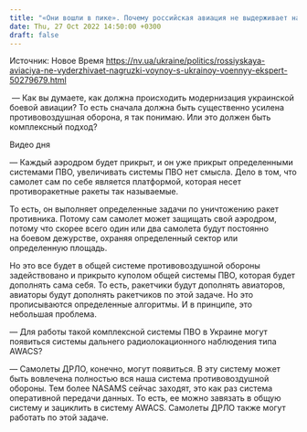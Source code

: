 ```yaml
---
title: "«Они вошли в пике». Почему российская авиация не выдерживает нагрузок войной с Украиной — объясняет эксперт"
date: Thu, 27 Oct 2022 14:50:00 +0300
draft: false
---
```

Источник: Новое Время https://nv.ua/ukraine/politics/rossiyskaya-aviaciya-ne-vyderzhivaet-nagruzki-voynoy-s-ukrainoy-voennyy-ekspert-50279679.html


 — Как вы думаете, как должна происходить модернизация украинской боевой авиации? То есть сначала должна быть существенно усилена противовоздушная оборона, я так понимаю. Или это должен быть комплексный подход?

 Видео дня   

— Каждый аэродром будет прикрыт, и он уже прикрыт определенными системами ПВО, увеличивать системы ПВО нет смысла. Дело в том, что самолет сам по себе является платформой, которая несет противоракетные ракеты так называемые.

То есть, он выполняет определенные задачи по уничтожению ракет противника. Потому сам самолет может защищать свой аэродром, потому что скорее всего один или два самолета будут постоянно на боевом дежурстве, охраняя определенный сектор или определенную площадь.

Но это все будет в общей системе противовоздушной обороны задействовано и прикрыто куполом общей системы ПВО, которая будет дополнять сама себя. То есть, ракетчики будут дополнять авиаторов, авиаторы будут дополнять ракетчиков по этой задаче. Но это прописываются определенные алгоритмы. И в принципе, это небольшая проблема.

— Для работы такой комплексной системы ПВО в Украине могут появиться системы дальнего радиолокационного наблюдения типа AWACS?

— Самолеты ДРЛО, конечно, могут появиться. В эту систему может быть вовлечена полностью вся наша система противовоздушной обороны. Тем более NASAMS сейчас заходят, это как раз система оперативной передачи данных. То есть, ее можно завязать в общую систему и зациклить в систему AWACS. Самолеты ДРЛО также могут работать по этой задаче.
